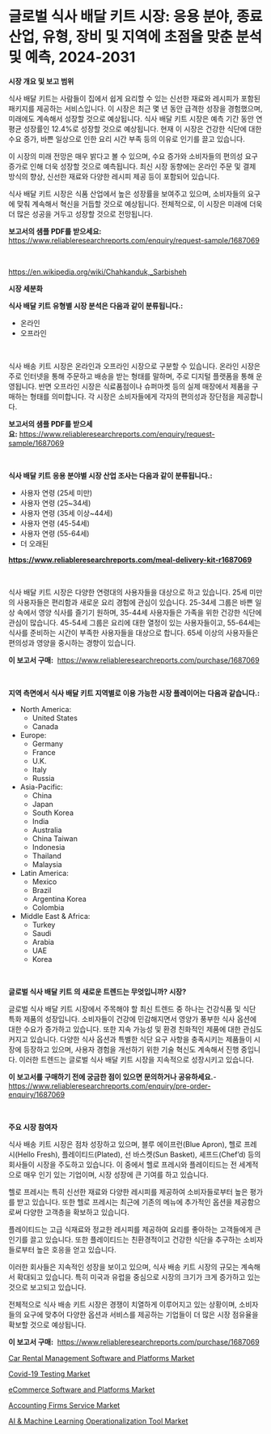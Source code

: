 <p><h1>글로벌 식사 배달 키트 시장: 응용 분야, 종료 산업, 유형, 장비 및 지역에 초점을 맞춘 분석 및 예측, 2024-2031</h1></p><p><strong>시장 개요 및 보고 범위</strong></p>
<p><p>식사 배달 키트는 사람들이 집에서 쉽게 요리할 수 있는 신선한 재료와 레시피가 포함된 패키지를 제공하는 서비스입니다. 이 시장은 최근 몇 년 동안 급격한 성장을 경험했으며, 미래에도 계속해서 성장할 것으로 예상됩니다. 식사 배달 키트 시장은 예측 기간 동안 연평균 성장률인 12.4%로 성장할 것으로 예상됩니다. 현재 이 시장은 건강한 식단에 대한 수요 증가, 바쁜 일상으로 인한 요리 시간 부족 등의 이유로 인기를 끌고 있습니다.</p><p>이 시장의 미래 전망은 매우 밝다고 볼 수 있으며, 수요 증가와 소비자들의 편의성 요구 증가로 인해 더욱 성장할 것으로 예측됩니다. 최신 시장 동향에는 온라인 주문 및 결제 방식의 향상, 신선한 재료와 다양한 레시피 제공 등이 포함되어 있습니다.</p><p>식사 배달 키트 시장은 식품 산업에서 높은 성장률을 보여주고 있으며, 소비자들의 요구에 맞춰 계속해서 혁신을 거듭할 것으로 예상됩니다. 전체적으로, 이 시장은 미래에 더욱 더 많은 성공을 거두고 성장할 것으로 전망됩니다.</p></p>
<p><strong>보고서의 샘플 PDF를 받으세요:</strong> <a href="https://www.reliableresearchreports.com/enquiry/request-sample/1687069">https://www.reliableresearchreports.com/enquiry/request-sample/1687069</a></p>
<p>&nbsp;</p>
<p><a href="https://en.wikipedia.org/wiki/Chahkanduk,_Sarbisheh">https://en.wikipedia.org/wiki/Chahkanduk,_Sarbisheh</a></p>
<p><strong>시장 세분화</strong></p>
<p><strong>식사 배달 키트 유형별 시장 분석은 다음과 같이 분류됩니다.:</strong></p>
<p><ul><li>온라인</li><li>오프라인</li></ul></p>
<p>&nbsp;</p>
<p><p>식사 배송 키트 시장은 온라인과 오프라인 시장으로 구분할 수 있습니다. 온라인 시장은 주로 인터넷을 통해 주문하고 배송을 받는 형태를 말하며, 주로 디지털 플랫폼을 통해 운영됩니다. 반면 오프라인 시장은 식료품점이나 슈퍼마켓 등의 실제 매장에서 제품을 구매하는 형태를 의미합니다. 각 시장은 소비자들에게 각자의 편의성과 장단점을 제공합니다.</p></p>
<p><strong>보고서의 샘플 PDF를 받으세요:</strong>&nbsp;<a href="https://www.reliableresearchreports.com/enquiry/request-sample/1687069">https://www.reliableresearchreports.com/enquiry/request-sample/1687069</a></p>
<p>&nbsp;</p>
<p><strong> 식사 배달 키트 응용 분야별 시장 산업 조사는 다음과 같이 분류됩니다.:</strong></p>
<p><ul><li>사용자 연령 (25세 미만)</li><li>사용자 연령 (25~34세)</li><li>사용자 연령 (35세 이상~44세)</li><li>사용자 연령 (45-54세)</li><li>사용자 연령 (55-64세)</li><li>더 오래된</li></ul></p>
<p><strong><a href="https://www.reliableresearchreports.com/meal-delivery-kit-r1687069">https://www.reliableresearchreports.com/meal-delivery-kit-r1687069</a></strong></p>
<p>&nbsp;</p>
<p><p>식사 배달 키트 시장은 다양한 연령대의 사용자들을 대상으로 하고 있습니다. 25세 미만의 사용자들은 편리함과 새로운 요리 경험에 관심이 있습니다. 25-34세 그룹은 바쁜 일상 속에서 영양 식사를 즐기기 원하며, 35-44세 사용자들은 가족을 위한 건강한 식단에 관심이 많습니다. 45-54세 그룹은 요리에 대한 열정이 있는 사용자들이고, 55-64세는 식사를 준비하는 시간이 부족한 사용자들을 대상으로 합니다. 65세 이상의 사용자들은 편의성과 영양을 중시하는 경향이 있습니다.</p></p>
<p><strong>이 보고서 구매:</strong>&nbsp; <a href="https://www.reliableresearchreports.com/purchase/1687069">https://www.reliableresearchreports.com/purchase/1687069</a></p>
<p>&nbsp;</p>
<p><strong>지역 측면에서 식사 배달 키트 지역별로 이용 가능한 시장 플레이어는 다음과 같습니다.:</strong></p>
<p><ul>
    <li>
        North America:
        <ul>
            <li>United States</li>
            <li>Canada</li>
        </ul>
    </li>
    <li>
        Europe:
        <ul>
            <li>Germany</li>
            <li>France</li>
            <li>U.K.</li>
            <li>Italy</li>
            <li>Russia</li>
        </ul>
    </li>
    <li>
        Asia-Pacific:
        <ul>
            <li>China</li>
            <li>Japan</li>
            <li>South Korea</li>
            <li>India</li>
            <li>Australia</li>
            <li>China Taiwan</li>
            <li>Indonesia</li>
            <li>Thailand</li>
            <li>Malaysia</li>
        </ul>
    </li>
    <li>
        Latin America:
        <ul>
            <li>Mexico</li>
            <li>Brazil</li>
            <li>Argentina Korea</li>
            <li>Colombia</li>
        </ul>
    </li>
    <li>
        Middle East & Africa:
        <ul>
            <li>Turkey</li>
            <li>Saudi</li>
            <li>Arabia</li>
            <li>UAE</li>
            <li>Korea</li>
        </ul>
    </li>
    </ul></p>
<p>&nbsp;</p>
<p><strong>글로벌 식사 배달 키트 의 새로운 트렌드는 무엇입니까? 시장?</strong></p>
<p><p>글로벌 식사 배달 키트 시장에서 주목해야 할 최신 트렌드 중 하나는 건강식품 및 식단 특화 제품의 성장입니다. 소비자들이 건강에 민감해지면서 영양가 풍부한 식사 옵션에 대한 수요가 증가하고 있습니다. 또한 지속 가능성 및 환경 친화적인 제품에 대한 관심도 커지고 있습니다. 다양한 식사 옵션과 특별한 식단 요구 사항을 충족시키는 제품들이 시장에 등장하고 있으며, 사용자 경험을 개선하기 위한 기술 혁신도 계속해서 진행 중입니다. 이러한 트렌드는 글로벌 식사 배달 키트 시장을 지속적으로 성장시키고 있습니다.</p></p>
<p><strong>이 보고서를 구매하기 전에 궁금한 점이 있으면 문의하거나 공유하세요.</strong>- <a href="https://www.reliableresearchreports.com/enquiry/pre-order-enquiry/1687069">https://www.reliableresearchreports.com/enquiry/pre-order-enquiry/1687069</a></p>
<p>&nbsp;</p>
<p><strong>주요 시장 참여자</strong></p>
<p><p>식사 배송 키트 시장은 점차 성장하고 있으며, 블루 에이프런(Blue Apron), 헬로 프레시(Hello Fresh), 플레이티드(Plated), 선 바스켓(Sun Basket), 셰프드(Chef’d) 등의 회사들이 시장을 주도하고 있습니다. 이 중에서 헬로 프레시와 플레이티드는 전 세계적으로 매우 인기 있는 기업이며, 시장 성장에 큰 기여를 하고 있습니다.</p><p>헬로 프레시는 특히 신선한 재료와 다양한 레시피를 제공하여 소비자들로부터 높은 평가를 받고 있습니다. 또한 헬로 프레시는 최근에 기존의 메뉴에 추가적인 옵션을 제공함으로써 다양한 고객층을 확보하고 있습니다.</p><p>플레이티드는 고급 식재료와 정교한 레시피를 제공하여 요리를 좋아하는 고객들에게 큰 인기를 끌고 있습니다. 또한 플레이티드는 친환경적이고 건강한 식단을 추구하는 소비자들로부터 높은 호응을 얻고 있습니다.</p><p>이러한 회사들은 지속적인 성장을 보이고 있으며, 식사 배송 키트 시장의 규모는 계속해서 확대되고 있습니다. 특히 미국과 유럽을 중심으로 시장의 크기가 크게 증가하고 있는 것으로 보고되고 있습니다.</p><p>전체적으로 식사 배송 키트 시장은 경쟁이 치열하게 이루어지고 있는 상황이며, 소비자들의 요구에 맞추어 다양한 옵션과 서비스를 제공하는 기업들이 더 많은 시장 점유율을 확보할 것으로 예상됩니다.</p></p>
<p><strong>이 보고서 구매:</strong>&nbsp;&nbsp;<a href="https://www.reliableresearchreports.com/purchase/1687069">https://www.reliableresearchreports.com/purchase/1687069</a></p>
<p><p><a href="https://issuu.com/reportprime-2/docs/car-rental-management-software-and-platforms-marke">Car Rental Management Software and Platforms Market</a></p><p><a href="https://medium.com/@javooyce546456/market-forecast-global-covid-19-testing-trends-and-impact-analysis-2024-2031-by-application-b44b710e5a43">Covid-19 Testing Market</a></p><p><a href="https://issuu.com/reportprime-2/docs/ecommerce-software-and-platforms-market-size-2030.">eCommerce Software and Platforms Market</a></p><p><a href="https://github.com/arionmp/Market-Research-Report-List-4/blob/main/accounting-firms-service-market.md">Accounting Firms Service Market</a></p><p><a href="https://github.com/markusgodoy/Market-Research-Report-List-4/blob/main/ai-machine-learning-operationalization-tool-market.md">AI & Machine Learning Operationalization Tool Market</a></p></p>